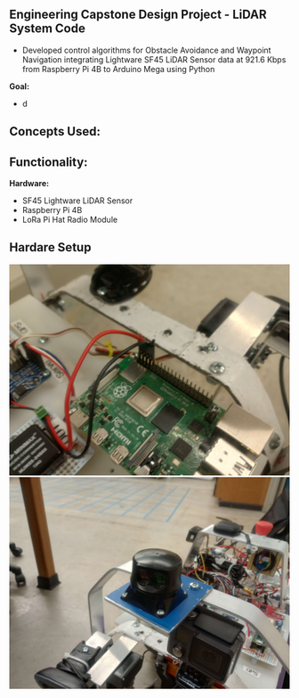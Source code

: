 ## Engineering Capstone Design Project - LiDAR System Code
- Developed control algorithms for Obstacle Avoidance and Waypoint Navigation integrating Lightware SF45 LiDAR Sensor data at 921.6 Kbps from Raspberry Pi 4B to Arduino Mega using Python

**Goal:** 
- d
  
**Concepts Used:** 
- 
  
**Functionality:**
- 

  
**Hardware:**
- SF45 Lightware LiDAR Sensor
- Raspberry Pi 4B
- LoRa Pi Hat Radio Module




## Hardare Setup
![rasPi](./utils/images/rasPi.jpg)
![lidar](./utils/images/lidar.jpg)
